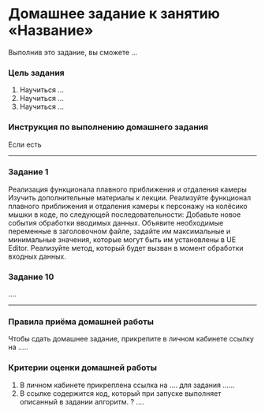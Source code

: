 # Домашнее задание к занятию «Название»

Выполнив это задание, вы сможете ... 

### Цель задания

1. Научиться ...
2. Научиться ...
3. Научиться ...

### Инструкция по выполнению домашнего задания

Если есть

------

### Задание 1

Реализация функционала плавного приближения и отдаления камеры
Изучить дополнительные материалы к лекции.
Реализуйте функционал плавного приближения и отдаления камеры к персонажу на колёсико мышки в коде, по следующей последовательности:
Добавьте новое события обработки вводимых данных.
Объявите необходимые переменные в заголовочном файле, задайте им максимальные и минимальные значения, которые могут быть им установлены в UE Editor.
Реализуйте метод, который будет вызван в момент обработки входных данных.


### Задание 10

....

------

### Правила приёма домашней работы

Чтобы сдать домашнее задание, прикрепите в личном кабинете ссылку на .....

### Критерии оценки домашней работы

1. В личном кабинете прикреплена ссылка на .... для задания ......
2. В ссылке содержится код, который при запуске выполняет описанный в задании алгоритм. ? ....

